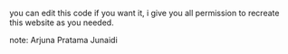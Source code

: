 you can edit this code if you want it, i give you all permission to recreate this website as you needed.

note: Arjuna Pratama Junaidi
